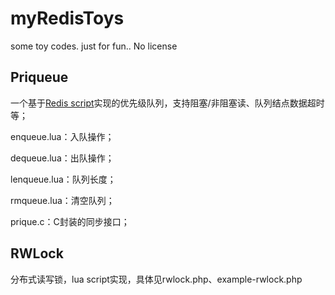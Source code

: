 myRedisToys
=================

some toy codes. just for fun..
No license

Priqueue
--------
一个基于[Redis script](https://redis.readthedocs.org/en/latest/script/index.html)实现的优先级队列，支持阻塞/非阻塞读、队列结点数据超时等；

enqueue.lua：入队操作；

dequeue.lua：出队操作；

lenqueue.lua：队列长度；

rmqueue.lua：清空队列；

prique.c：C封装的同步接口；

RWLock
--------
分布式读写锁，lua script实现，具体见rwlock.php、example-rwlock.php
